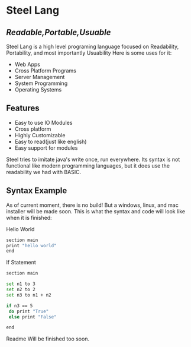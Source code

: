 # Steel Lang
## _Readable,Portable,Usuable_



Steel Lang is a high level programing language focused on
Readability, Portability, and most importantly Usuability
Here is some uses for it:

- Web Apps
- Cross Platform Programs
- Server Management
- System Programming
- Operating Systems
## Features

- Easy to use IO Modules
- Cross platform
- Highly Customizable
- Easy to read(just like english)
- Easy support for modules

Steel tries to imitate java's write once, run everywhere. Its syntax
is not functional like modern programming languages, but it does use the
readability we had with BASIC.


## Syntax Example

As of current moment, there is no build!
But a windows, linux, and mac installer will be made soon. 
This is what the syntax and code will look like when it is finished:

Hello World

```sh
section main
print "hello world"
end
```
If Statement

```sh
section main

set n1 to 3
set n2 to 2
set n3 to n1 + n2

if n3 == 5
 do print "True"
 else print "False"

end
```

Readme Will be finished too soon.
